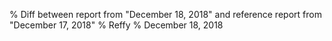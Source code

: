 % Diff between report from "December 18, 2018" and reference report from "December 17, 2018"
% Reffy
% December 18, 2018

